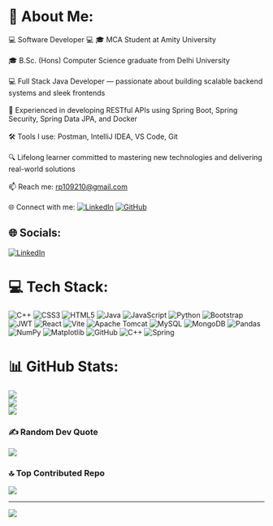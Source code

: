 # 💫 About Me:
💻 Software Developer 💻
🎓 MCA Student at Amity University <br><br>🎓 B.Sc. (Hons) Computer Science graduate from Delhi University<br><br>💻 Full Stack Java Developer — passionate about building scalable backend systems and sleek frontends<br><br>🚀 Experienced in developing RESTful APIs using Spring Boot, Spring Security, Spring Data JPA, and Docker<br><br>🛠️ Tools I use: Postman, IntelliJ IDEA, VS Code, Git<br><br>🔍 Lifelong learner committed to mastering new technologies and delivering real-world solutions<br><br>📫 Reach me: rp109210@gmail.com<br><br>🌐 Connect with me: [![LinkedIn](https://img.shields.io/badge/LinkedIn-blue?logo=linkedin&style=flat-square)](https://linkedin.com/in/ranjan-prasad-a24062230) [![GitHub](https://img.shields.io/badge/GitHub-black?logo=github&style=flat-square)](https://github.com/Ranjan-Prasad-rp)


## 🌐 Socials:
[![LinkedIn](https://img.shields.io/badge/LinkedIn-%230077B5.svg?logo=linkedin&logoColor=white)](https://linkedin.com/in/ranjan-prasad-a24062230) 

# 💻 Tech Stack:
![C++](https://img.shields.io/badge/c++-%2300599C.svg?style=for-the-badge&logo=c%2B%2B&logoColor=white) ![CSS3](https://img.shields.io/badge/css3-%231572B6.svg?style=for-the-badge&logo=css3&logoColor=white) ![HTML5](https://img.shields.io/badge/html5-%23E34F26.svg?style=for-the-badge&logo=html5&logoColor=white) ![Java](https://img.shields.io/badge/java-%23ED8B00.svg?style=for-the-badge&logo=openjdk&logoColor=white) ![JavaScript](https://img.shields.io/badge/javascript-%23323330.svg?style=for-the-badge&logo=javascript&logoColor=%23F7DF1E) ![Python](https://img.shields.io/badge/python-3670A0?style=for-the-badge&logo=python&logoColor=ffdd54) ![Bootstrap](https://img.shields.io/badge/bootstrap-%238511FA.svg?style=for-the-badge&logo=bootstrap&logoColor=white) ![JWT](https://img.shields.io/badge/JWT-black?style=for-the-badge&logo=JSON%20web%20tokens) ![React](https://img.shields.io/badge/react-%2320232a.svg?style=for-the-badge&logo=react&logoColor=%2361DAFB) ![Vite](https://img.shields.io/badge/vite-%23646CFF.svg?style=for-the-badge&logo=vite&logoColor=white) ![Apache Tomcat](https://img.shields.io/badge/apache%20tomcat-%23F8DC75.svg?style=for-the-badge&logo=apache-tomcat&logoColor=black) ![MySQL](https://img.shields.io/badge/mysql-4479A1.svg?style=for-the-badge&logo=mysql&logoColor=white) ![MongoDB](https://img.shields.io/badge/MongoDB-%234ea94b.svg?style=for-the-badge&logo=mongodb&logoColor=white) ![Pandas](https://img.shields.io/badge/pandas-%23150458.svg?style=for-the-badge&logo=pandas&logoColor=white) ![NumPy](https://img.shields.io/badge/numpy-%23013243.svg?style=for-the-badge&logo=numpy&logoColor=white) ![Matplotlib](https://img.shields.io/badge/Matplotlib-%23ffffff.svg?style=for-the-badge&logo=Matplotlib&logoColor=black) ![GitHub](https://img.shields.io/badge/github-%23121011.svg?style=for-the-badge&logo=github&logoColor=white) ![C++](https://img.shields.io/badge/c++-%2300599C.svg?style=for-the-badge&logo=c%2B%2B&logoColor=white) ![Spring](https://img.shields.io/badge/spring-%236DB33F.svg?style=for-the-badge&logo=spring&logoColor=white)
# 📊 GitHub Stats:
![](https://github-readme-stats.vercel.app/api?username=Ranjan-Prasad-rp&theme=chartreuse-dark&hide_border=true&include_all_commits=false&count_private=true)<br/>
![](https://nirzak-streak-stats.vercel.app/?user=Ranjan-Prasad-rp&theme=chartreuse-dark&hide_border=true)<br/>
![](https://github-readme-stats.vercel.app/api/top-langs/?username=Ranjan-Prasad-rp&theme=chartreuse-dark&hide_border=true&include_all_commits=false&count_private=true&layout=compact)

### ✍️ Random Dev Quote
![](https://quotes-github-readme.vercel.app/api?type=horizontal&theme=radical)

### 🔝 Top Contributed Repo
![](https://github-contributor-stats.vercel.app/api?username=Ranjan-Prasad-rp&limit=5&theme=dark&combine_all_yearly_contributions=true)

---
[![](https://visitcount.itsvg.in/api?id=Ranjan-Prasad-rp&icon=0&color=0)](https://visitcount.itsvg.in)

<!-- Proudly created with GPRM ( https://gprm.itsvg.in ) -->
